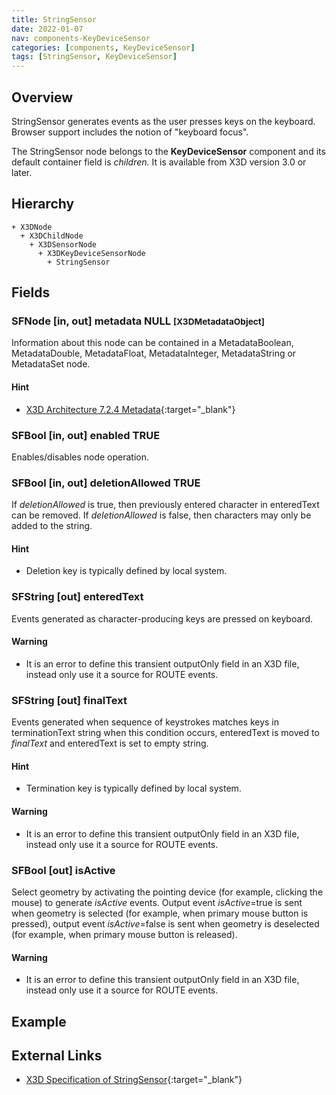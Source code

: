 ```yaml
---
title: StringSensor
date: 2022-01-07
nav: components-KeyDeviceSensor
categories: [components, KeyDeviceSensor]
tags: [StringSensor, KeyDeviceSensor]
---
```

<style>
.post h3 {
  word-spacing: 0.2em;
}
</style>

## Overview

StringSensor generates events as the user presses keys on the keyboard. Browser support includes the notion of "keyboard focus".

The StringSensor node belongs to the **KeyDeviceSensor** component and its default container field is *children.* It is available from X3D version 3.0 or later.

## Hierarchy

```
+ X3DNode
  + X3DChildNode
    + X3DSensorNode
      + X3DKeyDeviceSensorNode
        + StringSensor
```

## Fields

### SFNode [in, out] **metadata** NULL <small>[X3DMetadataObject]</small>

Information about this node can be contained in a MetadataBoolean, MetadataDouble, MetadataFloat, MetadataInteger, MetadataString or MetadataSet node.

#### Hint

- [X3D Architecture 7.2.4 Metadata](https://www.web3d.org/specifications/X3Dv4Draft/ISO-IEC19775-1v4-CD1/Part01/components/core.html#Metadata){:target="_blank"}

### SFBool [in, out] **enabled** TRUE

Enables/disables node operation.

### SFBool [in, out] **deletionAllowed** TRUE

If *deletionAllowed* is true, then previously entered character in enteredText can be removed. If *deletionAllowed* is false, then characters may only be added to the string.

#### Hint

- Deletion key is typically defined by local system.

### SFString [out] **enteredText**

Events generated as character-producing keys are pressed on keyboard.

#### Warning

- It is an error to define this transient outputOnly field in an X3D file, instead only use it a source for ROUTE events.

### SFString [out] **finalText**

Events generated when sequence of keystrokes matches keys in terminationText string when this condition occurs, enteredText is moved to *finalText* and enteredText is set to empty string.

#### Hint

- Termination key is typically defined by local system.

#### Warning

- It is an error to define this transient outputOnly field in an X3D file, instead only use it a source for ROUTE events.

### SFBool [out] **isActive**

Select geometry by activating the pointing device (for example, clicking the mouse) to generate *isActive* events. Output event *isActive*=true is sent when geometry is selected (for example, when primary mouse button is pressed), output event *isActive*=false is sent when geometry is deselected (for example, when primary mouse button is released).

#### Warning

- It is an error to define this transient outputOnly field in an X3D file, instead only use it a source for ROUTE events.

## Example

<x3d-canvas src="https://create3000.github.io/media/examples/KeyDeviceSensor/StringSensor/StringSensor.x3d" update="auto"></x3d-canvas>

## External Links

- [X3D Specification of StringSensor](https://www.web3d.org/documents/specifications/19775-1/V4.0/Part01/components/keyboard.html#StringSensor){:target="_blank"}
